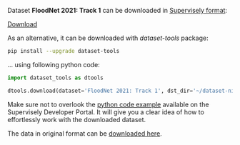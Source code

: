 Dataset **FloodNet 2021: Track 1** can be downloaded in [Supervisely format](https://developer.supervisely.com/api-references/supervisely-annotation-json-format):

 [Download](https://assets.supervisely.com/remote/eyJsaW5rIjogImZzOi8vYXNzZXRzLzEyMzhfRmxvb2ROZXQgMjAyMTogVHJhY2sgMS9mbG9vZG5ldC0yMDIxOi10cmFjay0xLURhdGFzZXROaW5qYS50YXIiLCAic2lnIjogInoxeFRSYmlGZ3Z4UjRkNlhVZlNUMy90U1hZbWNacG5scmNBc0JybnJNdVk9In0=)

As an alternative, it can be downloaded with *dataset-tools* package:
``` bash
pip install --upgrade dataset-tools
```

... using following python code:
``` python
import dataset_tools as dtools

dtools.download(dataset='FloodNet 2021: Track 1', dst_dir='~/dataset-ninja/')
```
Make sure not to overlook the [python code example](https://developer.supervisely.com/getting-started/python-sdk-tutorials/iterate-over-a-local-project) available on the Supervisely Developer Portal. It will give you a clear idea of how to effortlessly work with the downloaded dataset.

The data in original format can be [downloaded here](https://drive.google.com/drive/folders/1sZZMJkbqJNbHgebKvHzcXYZHJd6ss4tH).